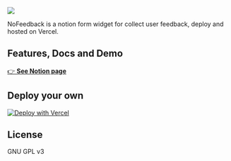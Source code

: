 ![](https://cdn.jsdelivr.net/gh/2nthony/statics@main/uPic/bgO2d177MQz0.png)

NoFeedback is a notion form widget for collect user feedback, deploy and hosted on Vercel.

## Features, Docs and Demo

[👉 **See Notion page**](https://2nthony.notion.site/NoFeedback-Guide-850aa1f6c0a44397948c9b6598918938)

## Deploy your own

[![Deploy with Vercel](https://vercel.com/button)](https://vercel.com/new/clone?repository-url=https%3A%2F%2Fgithub.com%2F2nthony%2Fnofeedback&env=NOTION_TOKEN,NOTION_DATABASE_ID)

## License

GNU GPL v3
